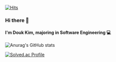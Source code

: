 [![Hits](https://hits.seeyoufarm.com/api/count/incr/badge.svg?url=https%3A%2F%2Fgithub.com%2Fkimdouk%2F&count_bg=%2300C290&title_bg=%23555555&icon=&icon_color=%23E7E7E7&title=hits&edge_flat=false)](https://hits.seeyoufarm.com)
### Hi there 👋
#### I'm Douk Kim, majoring in Software Engineering 💻
![Anurag's GitHub stats](https://github-readme-stats.vercel.app/api?username=kimdouk&show_icons=true&theme=transparent)

[![Solved.ac Profile](http://mazassumnida.wtf/api/v2/generate_badge?boj=kduk)](https://solved.ac/kduk/)
<!--
**kimdouk/kimdouk** is a ✨ _special_ ✨ repository because its `README.md` (this file) appears on your GitHub profile.

Here are some ideas to get you started:

- 🔭 I’m currently working on ...
- 🌱 I’m currently learning ...
- 👯 I’m looking to collaborate on ...
- 🤔 I’m looking for help with ...
- 💬 Ask me about ...
- 📫 How to reach me: ...
- 😄 Pronouns: ...
- ⚡ Fun fact: ...
-->
